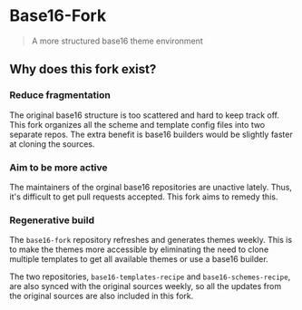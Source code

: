 # Base16-Fork

> A more structured base16 theme environment

## Why does this fork exist?

### Reduce fragmentation

The original base16 structure is too scattered and hard to keep track off. This
fork organizes all the scheme and template config files into two separate
repos. The extra benefit is base16 builders would be slightly faster at
cloning the sources.

### Aim to be more active

The maintainers of the orginal base16 repositories are unactive lately. Thus,
it's difficult to get pull requests accepted. This fork aims to remedy this.

### Regenerative build

The `base16-fork` repository refreshes and generates themes weekly. This is to
make the themes more accessible by eliminating the need to clone multiple
templates to get all available themes or use a base16 builder.

The two repositories, `base16-templates-recipe` and `base16-schemes-recipe`,
are also synced with the original sources weekly, so all the updates from the
original sources are also included in this fork.
